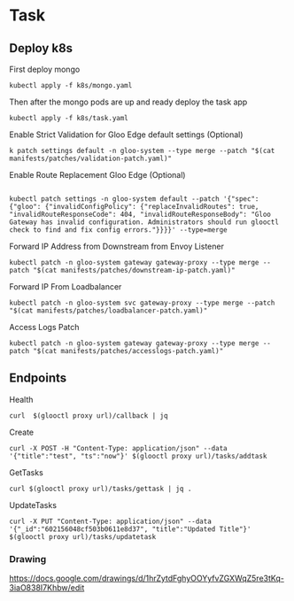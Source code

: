 # Task

## Deploy k8s
First deploy mongo
```
kubectl apply -f k8s/mongo.yaml
```

Then after the mongo pods are up and ready deploy the task app
```
kubectl apply -f k8s/task.yaml
```

Enable Strict Validation for Gloo Edge default settings (Optional)
```
k patch settings default -n gloo-system --type merge --patch "$(cat manifests/patches/validation-patch.yaml)"
```

Enable Route Replacement Gloo Edge (Optional)
```

kubectl patch settings -n gloo-system default --patch '{"spec": {"gloo": {"invalidConfigPolicy": {"replaceInvalidRoutes": true, "invalidRouteResponseCode": 404, "invalidRouteResponseBody": "Gloo Gateway has invalid configuration. Administrators should run glooctl check to find and fix config errors."}}}}' --type=merge
```

Forward IP Address from Downstream from Envoy Listener
```
kubectl patch -n gloo-system gateway gateway-proxy --type merge --patch "$(cat manifests/patches/downstream-ip-patch.yaml)"
```

Forward IP From Loadbalancer
```
kubectl patch -n gloo-system svc gateway-proxy --type merge --patch "$(cat manifests/patches/loadbalancer-patch.yaml)" 
```

Access Logs Patch
```
kubectl patch -n gloo-system gateway gateway-proxy --type merge --patch "$(cat manifests/patches/accesslogs-patch.yaml)"
```

## Endpoints

Health
```
curl  $(glooctl proxy url)/callback | jq 
```

Create
```
curl -X POST -H "Content-Type: application/json" --data '{"title":"test", "ts":"now"}' $(glooctl proxy url)/tasks/addtask
```

GetTasks
```
curl $(glooctl proxy url)/tasks/gettask | jq .
```

UpdateTasks
```
curl -X PUT "Content-Type: application/json" --data '{"_id":"602156048cf503b0611e8d37", "title":"Updated Title"}' $(glooctl proxy url)/tasks/updatetask
```

### Drawing
https://docs.google.com/drawings/d/1hrZytdFghyOOYyfvZGXWqZ5re3tKq-3iaO838I7Khbw/edit
